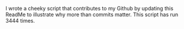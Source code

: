 I wrote a cheeky script that contributes to my Github by updating this ReadMe to illustrate why more than commits matter. This script has run 3444 times.